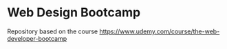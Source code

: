 # Web Design Bootcamp

Repository based on the course https://www.udemy.com/course/the-web-developer-bootcamp
